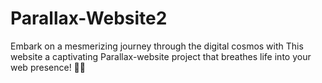 # Parallax-Website2
Embark on a mesmerizing journey through the digital cosmos with This website a captivating Parallax-website project that breathes life into your web presence! 🌌✨
